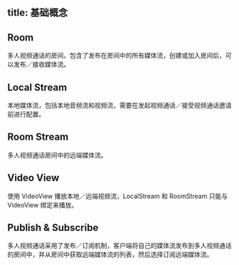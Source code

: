 title: 基础概念
---

## Room

多人视频通话的房间，包含了发布在房间中的所有媒体流，创建或加入房间后，可以发布／接收媒体流。

## Local Stream

本地媒体流，包括本地音频流和视频流，需要在发起视频通话／接受视频通话邀请前进行配置。

## Room Stream

多人视频通话房间中的远端媒体流。

## Video View

使用 VideoView 播放本地／远端视频流，LocalStream 和 RoomStream 只能与 VideoView 绑定来播放。

## Publish & Subscribe

多人视频通话采用了发布／订阅机制，客户端将自己的媒体流发布到多人视频通话的房间中，并从房间中获取远端媒体流的列表，然后选择订阅远端媒体流。